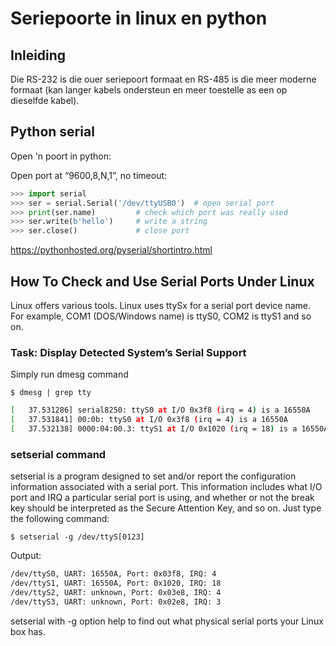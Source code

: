# Seriepoorte in linux en python

## Inleiding

Die RS-232 is die ouer seriepoort formaat en RS-485 is die meer moderne formaat (kan langer kabels ondersteun en meer toestelle as een op dieselfde kabel).



## Python serial

Open 'n poort in python:

Open port at “9600,8,N,1”, no timeout: 

```python
>>> import serial
>>> ser = serial.Serial('/dev/ttyUSB0')  # open serial port
>>> print(ser.name)         # check which port was really used
>>> ser.write(b'hello')     # write a string
>>> ser.close()             # close port
```
https://pythonhosted.org/pyserial/shortintro.html

## How To Check and Use Serial Ports Under Linux

Linux offers various tools. Linux uses ttySx for a serial port device name. For example, COM1 (DOS/Windows name) is ttyS0, COM2 is ttyS1 and so on. 



### Task: Display Detected System’s Serial Support

 Simply run dmesg command

 `$ dmesg | grep tty`

```bash
[   37.531286] serial8250: ttyS0 at I/O 0x3f8 (irq = 4) is a 16550A
[   37.531841] 00:0b: ttyS0 at I/O 0x3f8 (irq = 4) is a 16550A
[   37.532138] 0000:04:00.3: ttyS1 at I/O 0x1020 (irq = 18) is a 16550A
```
### setserial command

setserial is a program designed to set and/or report the configuration information associated with a serial port. This information includes what I/O port and IRQ a particular serial port is using, and whether or not the break key should be interpreted as the Secure Attention Key, and so on. Just type the following command: 

 `$ setserial -g /dev/ttyS[0123]`

 Output: 

```bash
/dev/ttyS0, UART: 16550A, Port: 0x03f8, IRQ: 4
/dev/ttyS1, UART: 16550A, Port: 0x1020, IRQ: 18
/dev/ttyS2, UART: unknown, Port: 0x03e8, IRQ: 4
/dev/ttyS3, UART: unknown, Port: 0x02e8, IRQ: 3
```
setserial with -g option help to find out what physical serial ports your Linux box has.
